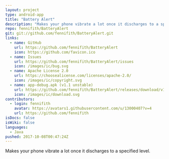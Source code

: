 ```yaml
---
layout: project
type: android-app
title: "Battery Alert"
description: "Makes your phone vibrate a lot once it discharges to a specified level."
repo: fennifith/BatteryAlert
git: git://github.com/fennifith/BatteryAlert.git
links:
  - name: GitHub
    url: https://github.com/fennifith/BatteryAlert
    icon: https://github.com/favicon.ico
  - name: Issues
    url: https://github.com/fennifith/BatteryAlert/issues
    icon: /images/ic/bug.svg
  - name: Apache License 2.0
    url: https://choosealicense.com/licenses/apache-2.0/
    icon: /images/ic/copyright.svg
  - name: app-debug.apk (v1.1 unstable)
    url: https://github.com/fennifith/BatteryAlert/releases/download/v1.1/app-debug.apk
    icon: /images/ic/download.svg
contributors:
  - login: fennifith
    avatar: https://avatars1.githubusercontent.com/u/13000407?v=4
    url: https://github.com/fennifith
isDocs: false
isWiki: false
languages:
  - Java
pushed: 2017-10-08T00:47:24Z
---
```


Makes your phone vibrate a lot once it discharges to a specified level.

